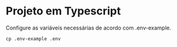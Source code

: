 # Projeto em Typescript

Configure as variáveis necessárias de acordo com .env-example.

```console
cp .env-example .env
```